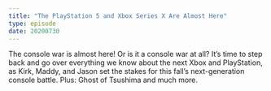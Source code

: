 ```yaml
---
title: "The PlayStation 5 and Xbox Series X Are Almost Here"
type: episode
date: 20200730
---
```

The console war is almost here! Or is it a console war at all? It’s time to step back and go over everything we know about the next Xbox and PlayStation, as Kirk, Maddy, and Jason set the stakes for this fall’s next-generation console battle. Plus: Ghost of Tsushima and much more.